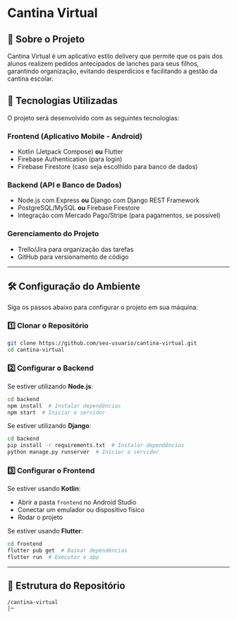 # Cantina Virtual

## 📌 Sobre o Projeto
Cantina Virtual é um aplicativo estilo delivery que permite que os pais dos alunos realizem pedidos antecipados de lanches para seus filhos, garantindo organização, evitando desperdícios e facilitando a gestão da cantina escolar.

## 🚀 Tecnologias Utilizadas
O projeto será desenvolvido com as seguintes tecnologias:

### **Frontend (Aplicativo Mobile - Android)**
- Kotlin (Jetpack Compose) **ou** Flutter
- Firebase Authentication (para login)
- Firebase Firestore (caso seja escolhido para banco de dados)

### **Backend (API e Banco de Dados)**
- Node.js com Express **ou** Django com Django REST Framework
- PostgreSQL/MySQL **ou** Firebase Firestore
- Integração com Mercado Pago/Stripe (para pagamentos, se possível)

### **Gerenciamento do Projeto**
- Trello/Jira para organização das tarefas
- GitHub para versionamento de código

---

## 🛠️ Configuração do Ambiente
Siga os passos abaixo para configurar o projeto em sua máquina:

### **1️⃣ Clonar o Repositório**
```bash
git clone https://github.com/seu-usuario/cantina-virtual.git
cd cantina-virtual
```

### **2️⃣ Configurar o Backend**
Se estiver utilizando **Node.js**:
```bash
cd backend
npm install  # Instalar dependências
npm start  # Iniciar o servidor
```

Se estiver utilizando **Django**:
```bash
cd backend
pip install -r requirements.txt  # Instalar dependências
python manage.py runserver  # Iniciar o servidor
```

### **3️⃣ Configurar o Frontend**
Se estiver usando **Kotlin**:
- Abrir a pasta `frontend` no Android Studio
- Conectar um emulador ou dispositivo físico
- Rodar o projeto

Se estiver usando **Flutter**:
```bash
cd frontend
flutter pub get  # Baixar dependências
flutter run  # Executar o app
```

---

## 📂 Estrutura do Repositório
```
/cantina-virtual
│─
